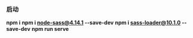 

### 启动
**npm i**
**npm i node-sass@4.14.1 --save-dev**
**npm i sass-loader@10.1.0 --save-dev**
**npm run serve**

